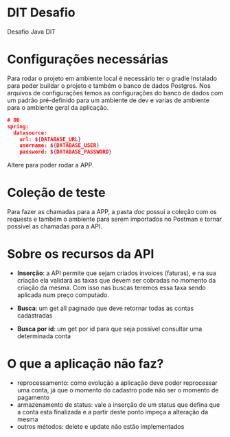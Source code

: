 # DIT Desafio

Desafio Java DIT 


# Configurações necessárias

Para rodar o projeto em ambiente local é necessário ter o gradle Instalado para poder buildar o projeto e também o banco de dados Postgres. Nos arquivos de configurações temos as configurações do banco de dados com um padrão pré-definido para um ambiente de dev e varias de ambiente para o ambiente geral da aplicação. 

```json
# DB
spring:
  datasource:
    url: ${DATABASE_URL}
    username: ${DATABASE_USER}
    password: ${DATABASE_PASSWORD}
```

Altere para poder rodar a APP. 

# Coleção de teste 

Para fazer as chamadas para a APP, a pasta _doc_ possui a coleção com os requests e também o ambiente para serem importados no Postman e tornar possível as chamadas para a API. 


# Sobre os recursos da API 

* __Inserção__: a API permite que sejam criados invoices (faturas), e na sua criação ela validará as taxas que devem ser cobradas no momento da criação da mesma. Com isso nas buscas teremos essa taxa sendo aplicada num preço computado. 

* __Busca__: um get all paginado que deve retornar todas as contas cadastradas 

* __Busca por id__: um get por id para que seja possível consultar uma determinada conta

# O que a aplicação não faz? 

* reprocessamento: como evolução a aplicação deve poder reprocessar uma conta, já que o momento do cadastro pode não ser o momento de pagamento
* armazenamento de status: vale a inserção de um status que defina que a conta esta finalizada e a partir deste ponto impeça a alteração da mesma
* outros métodos: delete e update não estão implementados
